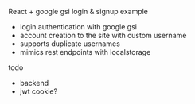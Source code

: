 React + google gsi login & signup example

- login authentication with google gsi
- account creation to the site with custom username
- supports duplicate usernames
- mimics rest endpoints with localstorage

todo
- backend
- jwt cookie?